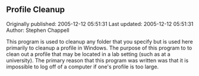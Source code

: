 ## Profile Cleanup

Originally published: 2005-12-12 05:51:31
Last updated: 2005-12-12 05:51:31
Author: Stephen Chappell

This program is used to cleanup any folder that you specify but is used here primarily to cleanup a profile in Windows. The purpose of this program to to clean out a profile that may be located in a lab setting (such as at a university). The primary reason that this program was written was that it is impossible to log off of a computer if one's profile is too large.